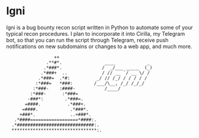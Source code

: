 # Igni

Igni is a bug bounty recon script written in Python to automate some of your typical recon procedures. I plan to incorporate it into Cirilla, my Telegram bot, so that you can run the script through Telegram, receive push notifications on new subdomains or changes to a web app, and much more.
```
                  ++                 
               .**#*.                ____            _ 
              .*###*.               /  _/___ _____  (_)
             .*###+  ..             / // __ `/ __ \/ / 
            .*###=  .*#:          _/ // /_/ / / / / /  
           :*###=   *###:        /___/\__, /_/ /_/_/   
          :*###-    :####-           /____/           
         :*###-      :*###=   
        -###*:        .*###=.
       =####.          .*###+.
      =####.            .*###*.
     +###*.             ..+###*.
   .*####==================*####:.
  .*#############################:.
  ********************************:.
```
